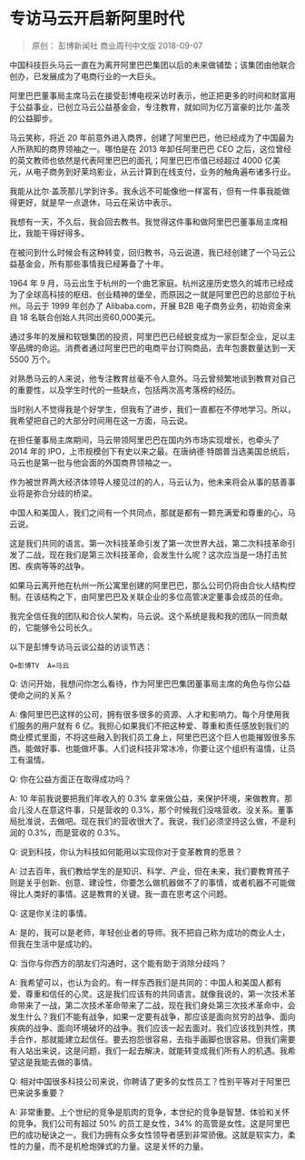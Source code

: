 # 专访马云开启新阿里时代
> 原创： 彭博新闻社  商业周刊中文版  2018-09-07

中国科技巨头马云一直在为离开阿里巴巴集团以后的未来做铺垫；该集团由他联合创办，已发展成为了电商行业的一大巨头。

阿里巴巴董事局主席马云在接受彭博电视采访时表示，他正把更多的时间和财富用于公益事业，已创立马云公益基金会，专注教育，就如同为亿万富豪的比尔·盖茨的公益脚步。

马云笑称，将近 20 年前意外进入商界，创建了阿里巴巴，他已经成为了中国最为人所熟知的商界领袖之一。哪怕是在 2013 年卸任阿里巴巴 CEO 之后，这位曾经的英文教师也依然是代表阿里巴巴的面孔；阿里巴巴市值已经超过 4000 亿美元，从电子商务到好莱坞影业，从云计算到在线支付，业务的触角遍布诸多行业。

我能从比尔·盖茨那儿学到许多。我永远不可能像他一样富有，但有一件事我能做得更好，就是早一点退休，马云在采访中表示。

我想有一天，不久后，我会回去教书。我觉得这件事和做阿里巴巴董事局主席相比，我能干得好得多。

在被问到什么时候会有这种转变，回归教书，马云说道，我已经创建了一个马云公益基金会，所有那些事情我已经筹备了十年。

1964 年 9 月，马云出生于杭州的一个曲艺家庭。杭州这座历史悠久的城市已经成为了全球高科技的枢纽、创业精神的堡垒，而原因之一就是阿里巴巴的总部位于杭州。马云于 1999 年创办了 Alibaba.com，开展 B2B 电子商务业务，初始资金来自 18 名联合创始人共同出资60,000美元。

通过多年的发展和软银集团的投资，阿里巴巴已经蜕变成为一家巨型企业，足以主宰品牌的命运。消费者通过阿里巴巴的电商平台订购商品，去年包裹数量达到一天 5500 万个。

对熟悉马云的人来说，他专注教育丝毫不令人意外。马云曾频繁地谈到教育对自己的重要性，以及学生时代的一些缺点，包括两次高考落榜的经历。

当时别人不觉得我是个好学生，但我有了进步，我们一直都在不停地学习。所以，我希望把自己的大部分时间用在这一方面，马云说。

在担任董事局主席期间，马云带领阿里巴巴在国内外市场实现增长，也牵头了 2014 年的 IPO，上市规模创下有史以来之最。在唐纳德·特朗普当选美国总统后，马云也是第一批与他会面的外国商界领袖之一。

作为被世界两大经济体领导人接见过的的人，马云认为，他未来将会从事的慈善事业将是弥合分歧的桥梁。

中国人和美国人，我们之间有一个共同点，那就是都有一颗充满爱和尊重的心，马云说。

这是我们共同的语言。第一次科技革命引发了第一次世界大战，第二次科技革命引发了二战，现在我们是第三次科技革命，会发生什么呢？这次应当是一场打击贫困、疾病等等的战争。

如果马云离开他在杭州一所公寓里创建的阿里巴巴，那么公司仍将由合伙人结构控制。在该结构之下，由阿里巴巴及关联企业的多位高管决定董事会成员的任命。

我完全信任我的团队和合伙人架构，马云说。这个系统是我和我的团队一同贡献的，它能够令公司长久。

以下是彭博专访马云谈公益的访谈节选：

	Q=彭博TV  A=马云

Q: 访问开始，我想问你怎么看待，作为阿里巴巴集团董事局主席的角色与你公益使命之间的关系？

A: 像阿里巴巴这样的公司，拥有很多很多的资源、人才和影响力。每个月使用我们服务的用户就有 6 亿。我担心如果我们不把这种爱、尊重和责任感放到我们的商业模式里面，不将这些融入到我们员工身上，阿里巴巴这个巨人也能摧毁很多东西。能做好事、也能做坏事。人们说科技非常冰冷，你要让这个组织有温情，让员工有温情。

Q: 你在公益方面正在取得成功吗？

A: 10 年前我说要把我们年收入的 0.3% 拿来做公益，来保护环境，来做教育。那会儿没人在意这件事，只是营收的 0.3%，那个时候我们没啥营收。没关系。董事局批准说，去做吧。现在我们的营收很大了。我说，我们必须坚持这么做，不是利润的 0.3%，而是营收的 0.3%。

Q: 说到科技，你认为科技如何能用以实现你对于变革教育的愿景？

A: 过去百年，我们教给学生的是知识、科学、产业，但在未来，我们要教育孩子则是关乎创新、创意、建设性，你要怎么做机器做不了的事情，或者机器不可能做得比人类好的事情。这是教育的关键。我一直在思考这个问题。

Q: 这是你关注的事情。

A: 是的，我可以是老师，年轻创业者的导师。我不把自己称为成功的商业人士，但我在生活中是成功的。

Q: 当你与你西方的朋友们沟通时，这个能有助于消除分歧吗？

A: 我希望可以，也认为会的。有一样东西我们是共同的：中国人和美国人都有爱、尊重和信任的心灵。这是我们应该有的共同语言。就像我说的，第一次技术革命带来了一战，第二次技术革命带来了二战，现在我们身处第三次技术革命中，会发生什么？我们不能有战争，如果一定要有战争，那应该是面向贫穷的战争、面向疾病的战争、面向环境破坏的战争。我们应该一起去面对。我们应该找到共性，携手合作，那就能建立起信任。要去抱怨很容易，去指手画脚也很容易。但我们需要有人站出来说，这是问题，我们一起去解决，就能转变成我们所有人的机遇。我希望这是我能去做的事情。

Q: 相对中国很多科技公司来说，你聘请了更多的女性员工？性别平等对于阿里巴巴来说多重要？

A: 非常重要。上个世纪的竞争是肌肉的竞争，本世纪的竞争是智慧、体验和关怀的竞争。我们公司有超过 50% 的员工是女性，34% 的高管是女性。这是阿里巴巴的成功秘诀之一。我们为拥有众多女性领导者感到非常骄傲。这就是软实力，柔性的力量，而不是机枪炮弹式的力量。这是关怀的力量。










